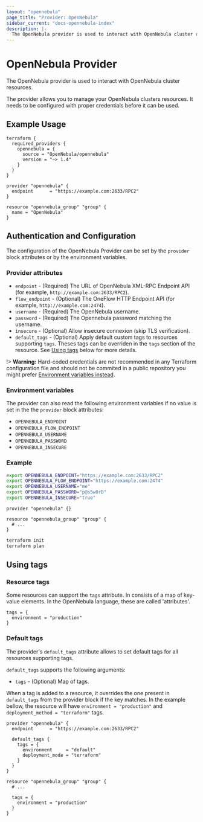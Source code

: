 ```yaml
---
layout: "opennebula"
page_title: "Provider: OpenNebula"
sidebar_current: "docs-opennebula-index"
description: |-
  The OpenNebula provider is used to interact with OpenNebula cluster resources.
---
```


# OpenNebula Provider

The OpenNebula provider is used to interact with OpenNebula cluster resources.

The provider allows you to manage your OpenNebula clusters resources.
It needs to be configured with proper credentials before it can be used.

## Example Usage

```hcl
terraform {
  required_providers {
    opennebula = {
      source = "OpenNebula/opennebula"
      version = "~> 1.4"
    }
  }
}

provider "opennebula" {
  endpoint      = "https://example.com:2633/RPC2"
}

resource "opennebula_group" "group" {
  name = "OpenNebula"
}
```

## Authentication and Configuration

The configuration of the OpenNebula Provider can be set by the `provider` block attributes or by the environment variables.

### Provider attributes

* `endpoint` - (Required) The URL of OpenNebula XML-RPC Endpoint API (for example, `http://example.com:2633/RPC2`).
* `flow_endpoint` - (Optional) The OneFlow HTTP Endpoint API (for example, `http://example.com:2474`).
* `username` - (Required) The OpenNebula username.
* `password` - (Required) The Opennebula password matching the username.
* `insecure` - (Optional) Allow insecure connexion (skip TLS verification).
* `default_tags` - (Optional) Apply default custom tags to resources supporting `tags`. Theses tags can be overriden in the `tags` section of the resource. See [Using tags](#using-tags) below for more details.

!> **Warning:** Hard-coded credentials are not recommended in any Terraform configuration file and should not be commited in a public repository you might prefer [Environment variables instead](#environment-variables).

### Environment variables

The provider can also read the following environment variables if no value is set in the the `provider` block attributes:

* `OPENNEBULA_ENDPOINT`
* `OPENNEBULA_FLOW_ENDPOINT`
* `OPENNEBULA_USERNAME`
* `OPENNEBULA_PASSWORD`
* `OPENNEBULA_INSECURE`

### Example

```bash
export OPENNEBULA_ENDPOINT="https://example.com:2633/RPC2"
export OPENNEBULA_FLOW_ENDPOINT="https://example.com:2474"
export OPENNEBULA_USERNAME="me"
export OPENNEBULA_PASSWORD="p@s5w0rD"
export OPENNEBULA_INSECURE="true"
```

```hcl
provider "opennebula" {}

resource "opennebula_group" "group" {
  # ...
}
```

```bash
terraform init
terraform plan
```

## Using tags

### Resource tags

Some resources can support the `tags` attribute. In consists of a map of key-value elements. In the OpenNebula language, these are called 'attributes'.

```hcl
tags = {
  environment = "production"
}
```

### Default tags

The provider's `default_tags` attribute allows to set default tags for all resources supporting tags.

`default_tags` supports the following arguments:

* `tags` - (Optional) Map of tags.

When a tag is added to a resource, it overrides the one present in `default_tags` from the provider block if the key matches. In the example bellow, the resource will have `environment = "production"` and `deployment_method = "terraform"` tags.

```hcl
provider "opennebula" {
  endpoint      = "https://example.com:2633/RPC2"

  default_tags {
    tags = {
      environment     = "default"
      deployment_mode = "terraform"
    }
  }
}

resource "opennebula_group" "group" {
  # ...

  tags = {
    environment = "production"
  }
}
```
